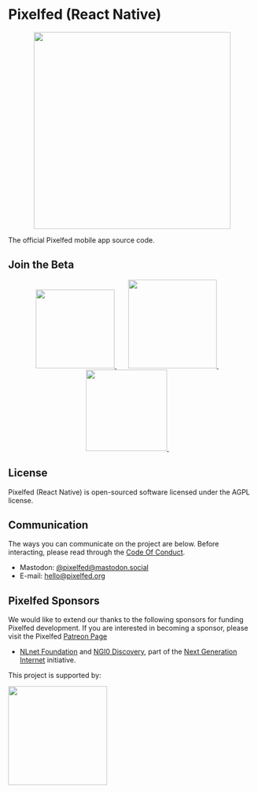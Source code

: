 # Pixelfed (React Native)

<p align="center">
<img src="https://pixelfed.nyc3.cdn.digitaloceanspaces.com/media/pixelfed-app-screenshot-3.jpg" width="400">
</p>

The official Pixelfed mobile app source code.

## Join the Beta

<p align="center">
  <a href="https://fdroid.pixelfed.net/fdroid/repo/">
    <img src="https://github.com/user-attachments/assets/cfb91c87-2a88-4fdd-aaff-9be1b812c12d" width="160">
  </a>
  &nbsp; &nbsp; &nbsp;
    <a href="https://play.google.com/store/apps/details?id=com.pixelfed">
    <img src="https://github.com/user-attachments/assets/1ef41115-045f-41de-8e42-a1b0034cb04e" width="180">
  </a>
   &nbsp; &nbsp; &nbsp;
  <a href="https://apps.apple.com/us/app/pixelfed/id1632519816">
    <img src="https://github.com/user-attachments/assets/d9e3d9fc-91b7-4dff-a112-5d8358c9d6f6" width="165">
  </a>
  &nbsp; &nbsp; &nbsp;
</p>

## License

Pixelfed (React Native) is open-sourced software licensed under the AGPL license.

## Communication

The ways you can communicate on the project are below. Before interacting, please
read through the [Code Of Conduct](CODE_OF_CONDUCT.md).

* Mastodon: [@pixelfed@mastodon.social](https://mastodon.social/@pixelfed)
* E-mail: [hello@pixelfed.org](mailto:hello@pixelfed.org)

## Pixelfed Sponsors

We would like to extend our thanks to the following sponsors for funding Pixelfed development. If you are interested in becoming a sponsor, please visit the Pixelfed [Patreon Page](https://www.patreon.com/dansup/overview)

- [NLnet Foundation](https://nlnet.nl) and [NGI0
Discovery](https://nlnet.nl/discovery/), part of the [Next Generation
Internet](https://ngi.eu) initiative.

<p>This project is supported by:</p>
<p>
  <a href="https://www.digitalocean.com/?utm_medium=opensource&utm_source=pixelfed">
    <img src="https://opensource.nyc3.cdn.digitaloceanspaces.com/attribution/assets/SVG/DO_Logo_horizontal_blue.svg" width="201px">
  </a>
</p>
